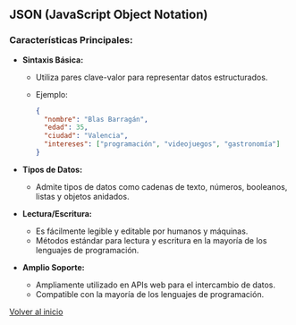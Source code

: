 
## JSON (JavaScript Object Notation)

### Características Principales:

- **Sintaxis Básica:**
  - Utiliza pares clave-valor para representar datos estructurados.
  - Ejemplo:

    ```json
    {
      "nombre": "Blas Barragán",
      "edad": 35,
      "ciudad": "Valencia",
      "intereses": ["programación", "videojuegos", "gastronomía"]
    }
    ```

- **Tipos de Datos:**
  - Admite tipos de datos como cadenas de texto, números, booleanos, listas y objetos anidados.

- **Lectura/Escritura:**
  - Es fácilmente legible y editable por humanos y máquinas.
  - Métodos estándar para lectura y escritura en la mayoría de los lenguajes de programación.

- **Amplio Soporte:**
  - Ampliamente utilizado en APIs web para el intercambio de datos.
  - Compatible con la mayoría de los lenguajes de programación.

[Volver al inicio](/README.md)
